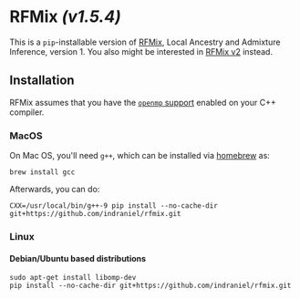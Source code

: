 # RFMix _(v1.5.4)_


This is a `pip`-installable version of [RFMix](https://sites.google.com/site/rfmixlocalancestryinference/), Local Ancestry and Admixture Inference, version 1.  You also might be interested in [RFMix v2](https://github.com/slowkoni/rfmix) instead.

## Installation

RFMix assumes that you have the [`openmp` support](https://www.openmp.org/resources/openmp-compilers-tools/) enabled on your C++ compiler.

### MacOS

On Mac OS, you'll need `g++`, which can be installed via [homebrew](https://brew.sh) as:

    brew install gcc

Afterwards, you can do:

    CXX=/usr/local/bin/g++-9 pip install --no-cache-dir git+https://github.com/indraniel/rfmix.git

### Linux

#### Debian/Ubuntu based distributions

    sudo apt-get install libomp-dev
    pip install --no-cache-dir git+https://github.com/indraniel/rfmix.git
